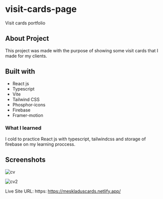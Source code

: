 # visit-cards-page
Visit cards portfolio

## About Project

This project was made with the purpose of showing some visit cards that I made for my clients.

## Built with

- React js
- Typescript
- Vite
- Tailwind CSS
- Phosphor-icons
- Firebase
- Framer-motion

### What I learned

I cold to practice React js with typescript, tailwindcss and storage of firebase on my learning proccess.

## Screenshots

![cv](https://github.com/cleitonrs/ignite-desafio-react-01/assets/62728037/b8d5c878-1356-4a52-9d20-30aa22181cd8)


![cv2](https://github.com/cleitonrs/ignite-desafio-react-01/assets/62728037/6834e153-fd12-43af-a24e-b678d7f39fcd)


Live Site URL: https: https://meskladuscards.netlify.app/

